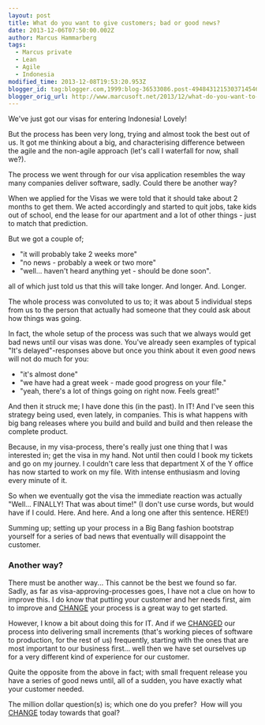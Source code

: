 ```yaml
---
layout: post
title: What do you want to give customers; bad or good news?
date: 2013-12-06T07:50:00.002Z
author: Marcus Hammarberg
tags:
  - Marcus private
  - Lean
  - Agile
  - Indonesia
modified_time: 2013-12-08T19:53:20.953Z
blogger_id: tag:blogger.com,1999:blog-36533086.post-4948431215303714546
blogger_orig_url: http://www.marcusoft.net/2013/12/what-do-you-want-to-give-customers-bad.html
---
```


We've just got our visas for entering Indonesia! Lovely!

But the process has been very long, trying and almost took the best out
of us. It got me thinking about a big, and characterising difference
between the agile and the non-agile approach (let's call I waterfall for
now, shall we?).

The process we went through for our visa application resembles the way
many companies deliver software, sadly. Could there be another way?

When we applied for the Visas we were told that it should take about 2
months to get them. We acted accordingly and started to quit jobs, take
kids out of school, end the lease for our apartment and a lot of other
things - just to match that prediction.

But we got a couple of;

- "it will probably take 2 weeks more"
- "no news - probably a week or two more"
- "well... haven't heard anything yet - should be done soon".

all of which just told us that this will take longer. And longer. And.
Longer.

The whole process was convoluted to us to; it was about 5 individual
steps from us to the person that actually had someone that they could
ask about how things was going.

In fact, the whole setup of the process was such that we always would
get bad news until our visas was done. You've already seen examples of
typical "It's delayed"-responses above but once you think about it even
*good* news will not do much for you:

- "it's almost done"
- "we have had a great week - made good progress on your file."
- "yeah, there's a lot of things going on right now. Feels great!"

And then it struck me; I have done this (in the past). In IT! And I've
seen this strategy being used, even lately, in companies. This is what
happens with big bang releases where you build and build and build and
then release the complete product.

Because, in my visa-process, there's really just one thing that I was
interested in; get the visa in my hand. Not until then could I book my
tickets and go on my journey. I couldn't care less that department X of
the Y office has now started to work on my file. With intense enthusiasm
and loving every minute of it.

So when we eventually got the visa the immediate reaction was actually
"Well... FINALLY! That was about time!" (I don't use curse words, but
would have if I could. Here. And here. And a long one after this
sentence. HERE!)

Summing up; setting up your process in a Big Bang fashion bootstrap
yourself for a series of bad news that eventually will disappoint the
customer.

### Another way?

There must be another way... This cannot be the best we found so far.
Sadly, as far as visa-approving-processes goes, I have not a clue on how
to improve this. I do know that putting your customer and her needs
first, aim to improve and
<a href="http://www.marcusoft.net/2013/10/YesITalkAboutChange.html"
target="_blank">CHANGE</a> your process is a great way to get started.

However, I know a bit about doing this for IT. And if we
<a href="http://www.marcusoft.net/2013/10/YesITalkAboutChange.html"
target="_blank">CHANGED</a> our process into delivering small increments
(that's working pieces of software to production, for the rest of us)
frequently, starting with the ones that are most important to our
business first... well then we have set ourselves up for a very
different kind of experience for our customer.

Quite the opposite from the above in fact; with small frequent release
you have a series of good news until, all of a sudden, you have exactly
what your customer needed.

The million dollar question(s) is; which one do you prefer?  How will
you <a href="http://www.marcusoft.net/2013/10/YesITalkAboutChange.html"
target="_blank">CHANGE</a> today towards that goal?
